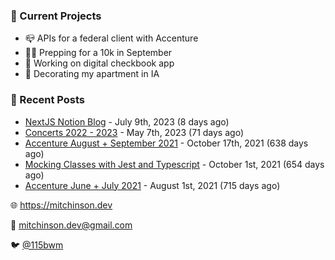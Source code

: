 ### 📌 Current Projects
- 📪 APIs for a federal client with Accenture
- 🏃🏼 Prepping for a 10k in September
- 🤑 Working on digital checkbook app
- 🏡 Decorating my apartment in IA

### 📝 Recent Posts

- [NextJS Notion Blog](https://blog.mitchinson.dev/blog-2023) - July 9th, 2023 (8 days ago)
- [Concerts 2022 - 2023](https://blog.mitchinson.dev/concerts-2023) - May 7th, 2023 (71 days ago)
- [Accenture August + September 2021](https://blog.mitchinson.dev/pillar/aug-sep-21) - October 17th, 2021 (638 days ago)
- [Mocking Classes with Jest and Typescript](https://blog.mitchinson.dev/jest-typescript-mocks) - October 1st, 2021 (654 days ago)
- [Accenture June + July 2021](https://blog.mitchinson.dev/pillar/june-july-21) - August 1st, 2021 (715 days ago)

🌐 https://mitchinson.dev

💌 mitchinson.dev@gmail.com

🐦 [@115bwm](https://twitter.com/115bwm)